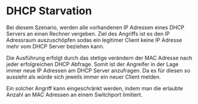 # DHCP Starvation
Bei diesem Szenario, werden alle vorhandenen IP Adressen eines DHCP Servers an einen Rechner vergeben.
Ziel des Angriffs ist es den IP Adressraum auszuschöpfen sodas ein legitimer Client keine IP Adresse mehr vom DHCP Server beziehen kann.

Die Ausführung erfolgt durch das stetige verändern der MAC Adresse nach jeder erfolgreichen DHCP Abfrage.
Somit ist der Angreifer in der Lage immer neue IP Adressen am DHCP Server anzufragen.
Da es für diesen so aussieht als würde sich jeweils immer ein neuer Client melden.

Ein solcher Angriff kann eingeschränkt werden, indem man die erlaubte Anzahl an MAC Adressen an einem Switchport limitiert.